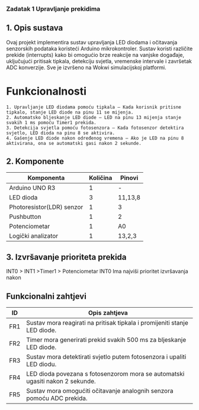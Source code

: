 ### Zadatak 1 Upravljanje prekidima

## 1. Opis sustava

Ovaj projekt implementira sustav upravljanja LED diodama i očitavanja senzorskih podataka koristeći Arduino mikrokontroler. Sustav koristi različite prekide (interrupts) kako bi omogućio brze reakcije na vanjske događaje, uključujući pritisak tipkala, detekciju svjetla, vremenske intervale i završetak ADC konverzije. Sve je izvršeno na Wokwi simulacijskoj platformi.

# Funkcionalnosti
    1. Upravljanje LED diodama pomoću tipkala – Kada korisnik pritisne tipkalo, stanje LED diode na pinu 11 se mijenja.
    2. Automatsko bljeskanje LED diode – LED na pinu 13 mijenja stanje svakih 1 ms pomoću Timer1 prekida.
    3. Detekcija svjetla pomoću fotosenzora – Kada fotosenzor detektira svjetlo, LED dioda na pinu 8 se aktivira.
    4. Gašenje LED diode nakon određenog vremena – Ako je LED na pinu 8 aktivirana, ona se automatski gasi nakon 2 sekunde.

## 2. Komponente 
| Komponenta | Količina | Pinovi |
|------------|---------|---------|
|Arduino UNO R3|1|-|
|LED dioda|3|11,13,8|
|Photoresistor(LDR) senzor|1|3|
|Pushbutton|1|2|
|Potenciometar|1|A0|
|Logički analizator|1| 13,2,3|

## 3. Izvršavanje prioriteta prekida
 INT0 > INT1 >Timer1 > Potenciometar
 INT0 Ima najviši prioritet izvršavanja nakon 
    
## Funkcionalni zahtjevi 
| ID | Opis zahtjeva |
|---|-------------|
| FR1 | Sustav mora reagirati na pritisak tipkala i promijeniti stanje LED diode.|
| FR2 | Timer mora generirati prekid svakih 500 ms za bljeskanje LED diode.|
| FR3 | Sustav mora detektirati svjetlo putem fotosenzora i upaliti LED diodu.|
| FR4 | LED dioda povezana s fotosenzorom mora se automatski ugasiti nakon 2 sekunde. |
| FR5 | Sustav mora omogućiti očitavanje analognih senzora pomoću ADC prekida. |
